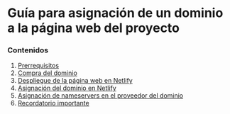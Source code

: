 # Guía para asignación de un dominio a la página web del proyecto

### Contenidos
1. [Prerrequisitos]()
1. [Compra del dominio]()
1. [Despliegue de la página web en Netlify]()
1. [Asignación del dominio en Netlify]()
1. [Asignación de nameservers en el proveedor del dominio]()
1. [Recordatorio importante]()
